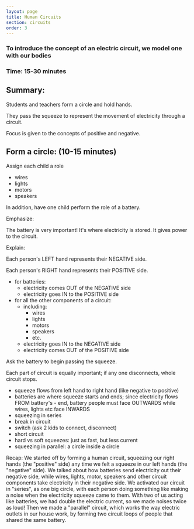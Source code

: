 ```yaml
---
layout: page
title: Human Circuits
section: circuits
order: 3
---
```


### To introduce the concept of an electric circuit, we model one with our bodies

### Time: 15-30 minutes

Summary:
-----------------------------------
Students and teachers form a circle and hold hands.

They pass the squeeze to represent the movement of electricity through a circuit.

Focus is given to the concepts of positive and negative.

Form a circle: (10-15 minutes)
--------------------------------
Assign each child a role

* wires
* lights
* motors
* speakers

In addition, have one child perform the role of a battery.

Emphasize:

The battery is very important! It's where electricity is stored. It gives power to the circuit.

Explain:

Each person's LEFT hand represents their NEGATIVE side.

Each person's RIGHT hand represents their POSITIVE side.

* for batteries:
  * electricity comes OUT of the NEGATIVE side
  * electricity goes IN to the POSITIVE side
* for all the other components of a circuit:
  * including:
    * wires
    * lights
    * motors
    * speakers
    * etc.
  * electricity goes IN to the NEGATIVE side
  * electricity comes OUT of the POSITIVE side

Ask the battery to begin passing the squeeze.





Each part of circuit is equally important; if any one disconnects, whole circuit stops.

* squeeze flows from left hand to right hand (like negative to positive)
* batteries are where squeeze starts and ends; since electricity flows FROM battery's - end, battery people must face OUTWARDS while wires, lights etc face INWARDS
* squeezing in series
* break in circuit
* switch (ask 2 kids to connect, disconnect)
* short circuit
* hard vs soft squeezes: just as fast, but less current
* squeezing in parallel: a circle inside a circle


Recap:
We started off by forming a human circuit, squeezing our right hands (the "positive" side) any time we felt a squeeze in our left hands (the "negative" side). We talked about how batteries send electricity out their negative side, while wires, lights, motor, speakers and other circuit components take electricity in their negative side. We activated our circuit in "series", as one big circle, with each person doing something like making a noise when the electricity squeeze came to them. With two of us acting like batteries, we had double the electric current, so we made noises twice as loud! Then we made a "parallel" circuit, which works the way electric outlets in our house work, by forming two circuit loops of people that shared the same battery.

